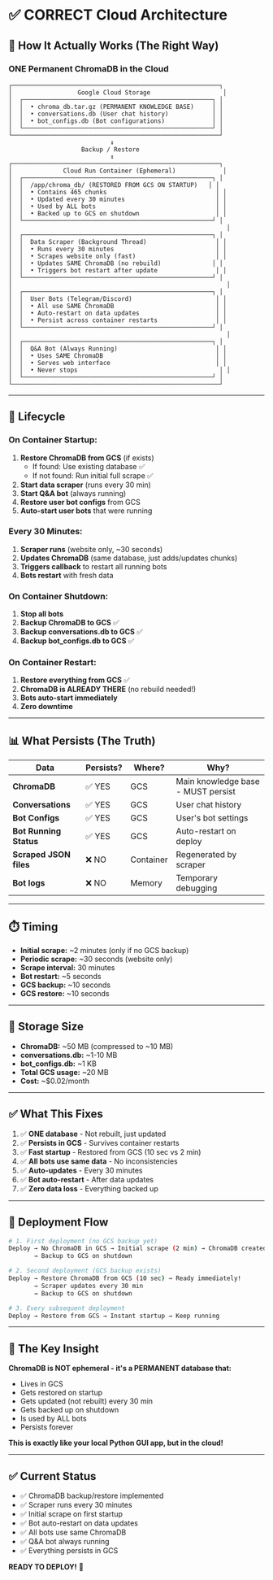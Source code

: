 # ✅ CORRECT Cloud Architecture

## 🎯 **How It Actually Works (The Right Way)**

### **ONE Permanent ChromaDB in the Cloud**

```
┌─────────────────────────────────────────────────────────┐
│                  Google Cloud Storage                    │
│  ┌────────────────────────────────────────────────────┐ │
│  │  • chroma_db.tar.gz (PERMANENT KNOWLEDGE BASE)     │ │
│  │  • conversations.db (User chat history)            │ │
│  │  • bot_configs.db (Bot configurations)             │ │
│  └────────────────────────────────────────────────────┘ │
└─────────────────────────────────────────────────────────┘
                            ↕
                    Backup / Restore
                            ↕
┌─────────────────────────────────────────────────────────┐
│              Cloud Run Container (Ephemeral)             │
│  ┌────────────────────────────────────────────────────┐ │
│  │  /app/chroma_db/ (RESTORED FROM GCS ON STARTUP)   │ │
│  │  • Contains 465 chunks                              │ │
│  │  • Updated every 30 minutes                         │ │
│  │  • Used by ALL bots                                 │ │
│  │  • Backed up to GCS on shutdown                     │ │
│  └────────────────────────────────────────────────────┘ │
│                                                           │
│  ┌────────────────────────────────────────────────────┐ │
│  │  Data Scraper (Background Thread)                   │ │
│  │  • Runs every 30 minutes                            │ │
│  │  • Scrapes website only (fast)                      │ │
│  │  • Updates SAME ChromaDB (no rebuild)              │ │
│  │  • Triggers bot restart after update                │ │
│  └────────────────────────────────────────────────────┘ │
│                                                           │
│  ┌────────────────────────────────────────────────────┐ │
│  │  User Bots (Telegram/Discord)                       │ │
│  │  • All use SAME ChromaDB                            │ │
│  │  • Auto-restart on data updates                     │ │
│  │  • Persist across container restarts                │ │
│  └────────────────────────────────────────────────────┘ │
│                                                           │
│  ┌────────────────────────────────────────────────────┐ │
│  │  Q&A Bot (Always Running)                           │ │
│  │  • Uses SAME ChromaDB                               │ │
│  │  • Serves web interface                             │ │
│  │  • Never stops                                       │ │
│  └────────────────────────────────────────────────────┘ │
└─────────────────────────────────────────────────────────┘
```

---

## 🔄 **Lifecycle**

### **On Container Startup:**
1. **Restore ChromaDB from GCS** (if exists)
   - If found: Use existing database ✅
   - If not found: Run initial full scrape ✅
2. **Start data scraper** (runs every 30 min)
3. **Start Q&A bot** (always running)
4. **Restore user bot configs** from GCS
5. **Auto-start user bots** that were running

### **Every 30 Minutes:**
1. **Scraper runs** (website only, ~30 seconds)
2. **Updates ChromaDB** (same database, just adds/updates chunks)
3. **Triggers callback** to restart all running bots
4. **Bots restart** with fresh data

### **On Container Shutdown:**
1. **Stop all bots**
2. **Backup ChromaDB to GCS** ✅
3. **Backup conversations.db to GCS** ✅
4. **Backup bot_configs.db to GCS** ✅

### **On Container Restart:**
1. **Restore everything from GCS** ✅
2. **ChromaDB is ALREADY THERE** (no rebuild needed!)
3. **Bots auto-start immediately**
4. **Zero downtime**

---

## 📊 **What Persists (The Truth)**

| Data | Persists? | Where? | Why? |
|------|-----------|--------|------|
| **ChromaDB** | ✅ YES | GCS | Main knowledge base - MUST persist |
| **Conversations** | ✅ YES | GCS | User chat history |
| **Bot Configs** | ✅ YES | GCS | User's bot settings |
| **Bot Running Status** | ✅ YES | GCS | Auto-restart on deploy |
| **Scraped JSON files** | ❌ NO | Container | Regenerated by scraper |
| **Bot logs** | ❌ NO | Memory | Temporary debugging |

---

## ⏱️ **Timing**

- **Initial scrape:** ~2 minutes (only if no GCS backup)
- **Periodic scrape:** ~30 seconds (website only)
- **Scrape interval:** 30 minutes
- **Bot restart:** ~5 seconds
- **GCS backup:** ~10 seconds
- **GCS restore:** ~10 seconds

---

## 💾 **Storage Size**

- **ChromaDB:** ~50 MB (compressed to ~10 MB)
- **conversations.db:** ~1-10 MB
- **bot_configs.db:** ~1 KB
- **Total GCS usage:** ~20 MB
- **Cost:** ~$0.02/month

---

## ✅ **What This Fixes**

1. ✅ **ONE database** - Not rebuilt, just updated
2. ✅ **Persists in GCS** - Survives container restarts
3. ✅ **Fast startup** - Restored from GCS (10 sec vs 2 min)
4. ✅ **All bots use same data** - No inconsistencies
5. ✅ **Auto-updates** - Every 30 minutes
6. ✅ **Bot auto-restart** - After data updates
7. ✅ **Zero data loss** - Everything backed up

---

## 🚀 **Deployment Flow**

```bash
# 1. First deployment (no GCS backup yet)
Deploy → No ChromaDB in GCS → Initial scrape (2 min) → ChromaDB created
       → Backup to GCS on shutdown

# 2. Second deployment (GCS backup exists)
Deploy → Restore ChromaDB from GCS (10 sec) → Ready immediately!
       → Scraper updates every 30 min
       → Backup to GCS on shutdown

# 3. Every subsequent deployment
Deploy → Restore from GCS → Instant startup → Keep running
```

---

## 🎯 **The Key Insight**

**ChromaDB is NOT ephemeral - it's a PERMANENT database that:**
- Lives in GCS
- Gets restored on startup
- Gets updated (not rebuilt) every 30 min
- Gets backed up on shutdown
- Is used by ALL bots
- Persists forever

**This is exactly like your local Python GUI app, but in the cloud!**

---

## ✅ **Current Status**

- ✅ ChromaDB backup/restore implemented
- ✅ Scraper runs every 30 minutes
- ✅ Initial scrape on first startup
- ✅ Bot auto-restart on data updates
- ✅ All bots use same ChromaDB
- ✅ Q&A bot always running
- ✅ Everything persists in GCS

**READY TO DEPLOY!** 🚀

